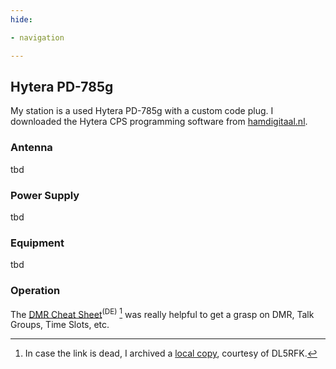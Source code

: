 ```yaml
---
hide:

- navigation

---
```


## Hytera PD-785g

My station is a used Hytera PD-785g with a custom code plug. I downloaded the Hytera CPS programming software
from [hamdigitaal.nl](https://www.hamdigitaal.nl/hytera-software-1/).

### Antenna

tbd

### Power Supply

tbd

### Equipment

tbd

### Operation

The [DMR Cheat Sheet](https://pool.dl5rfk.org/DMR-Cheatsheet.pdf)<sup>(DE)</sup> [^1] was really helpful to get a grasp on DMR,
Talk Groups, Time Slots, etc.

[^1]: In case the link is dead, I archived a [local copy](/assets/mirror/DMR-Cheatsheet.pdf),
courtesy of DL5RFK.